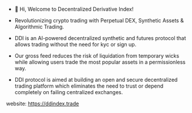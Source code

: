 - 👋 Hi, Welcome to Decentralized Derivative Index!

- Revolutionizing crypto trading with Perpetual DEX, Synthetic Assets & Algorithmic Trading.
- DDI is an AI-powered decentralized synthetic and futures protocol that allows trading without the need for kyc or sign up.

- Our gross feed reduces the risk of liquidation from temporary wicks while allowing users trade the most popular assets in a permissionless way.

- DDI protocol is aimed at building an open and secure decentralized trading platform which eliminates the need to trust or depend completely on failing centralized exchanges.

website: https://ddindex.trade
